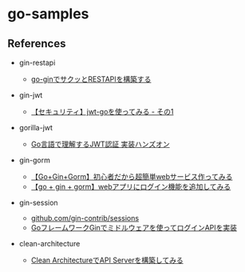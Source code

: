 # go-samples
## References
- gin-restapi
  - [go-ginでサクッとRESTAPIを構築する](https://qiita.com/shiei_kawa/items/eddf48287455380f618f)

- gin-jwt
  - [【セキュリティ】jwt-goを使ってみる - その1](https://blog.motikan2010.com/entry/2017/05/12/jwt-go%E3%82%92%E4%BD%BF%E3%81%A3%E3%81%A6%E3%81%BF%E3%82%8B)

- gorilla-jwt
  - [Go言語で理解するJWT認証 実装ハンズオン](https://qiita.com/po3rin/items/740445d21487dfcb5d9f)

- gin-gorm
  - [【Go+Gin+Gorm】初心者だから超簡単webサービス作ってみる](https://qiita.com/dai-maru/items/7e97fc6623375c7eb14a)
  - [【go + gin + gorm】webアプリにログイン機能を追加してみる](https://qiita.com/dai-maru/items/f7cdd22baf3425a1722d)

- gin-session
  - [github.com/gin-contrib/sessions](https://github.com/gin-contrib/sessions)
  - [GoフレームワークGinでミドルウェアを使ってログインAPIを実装](https://re-engines.com/2020/03/02/go%E3%83%95%E3%83%AC%E3%83%BC%E3%83%A0%E3%83%AF%E3%83%BC%E3%82%AFgin%E3%81%A7%E3%83%9F%E3%83%89%E3%83%AB%E3%82%A6%E3%82%A7%E3%82%A2%E3%82%92%E4%BD%BF%E3%81%A3%E3%81%A6%E3%83%AD%E3%82%B0%E3%82%A4/)

- clean-architecture
  - [Clean ArchitectureでAPI Serverを構築してみる](https://qiita.com/hirotakan/items/698c1f5773a3cca6193e)